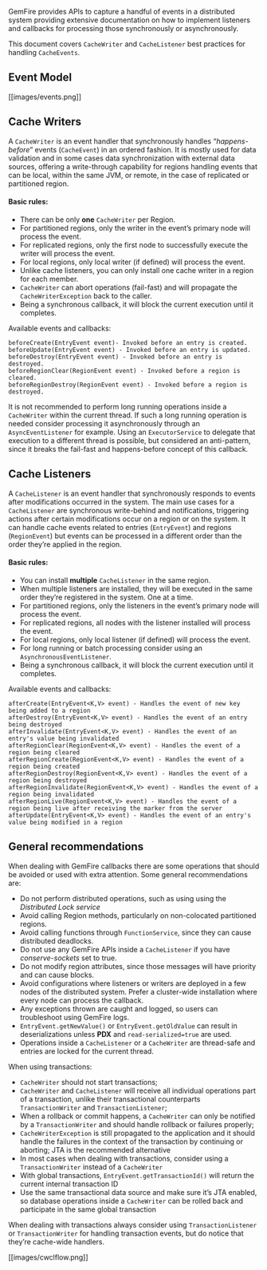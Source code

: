 GemFire provides APIs to capture a handful of events in a distributed system providing extensive documentation on how to implement listeners and callbacks for processing those synchronously or asynchronously.

This document covers `CacheWriter` and `CacheListener` best practices for handling `CacheEvents`.

## Event Model

[[images/events.png]]

## Cache Writers

A `CacheWriter` is an event handler that synchronously handles “_happens-before_” events (`CacheEvent`) in an ordered fashion. It is mostly used for data validation and in some cases data synchronization with external data sources, offering a write-through capability for regions handling events that can be local, within the same JVM, or remote, in the case of replicated or partitioned region.

#### Basic rules:

* There can be only **one** `CacheWriter` per Region.
* For partitioned regions, only the writer in the event’s primary node will process the event.
* For replicated regions, only the first node to successfully execute the writer will process the event.
* For local regions, only local writer (if defined) will process the event.
* Unlike cache listeners, you can only install one cache writer in a region for each member.
* `CacheWriter` can abort operations (fail-fast) and will propagate the `CacheWriterException` back to the caller.
* Being a synchronous callback, it will block the current execution until it completes.

Available events and callbacks:

    beforeCreate(EntryEvent event)- Invoked before an entry is created.
    beforeUpdate(EntryEvent event) - Invoked before an entry is updated.
    beforeDestroy(EntryEvent event) - Invoked before an entry is destroyed.
    beforeRegionClear(RegionEvent event) - Invoked before a region is cleared.
    beforeRegionDestroy(RegionEvent event) - Invoked before a region is destroyed.

It is not recommended to perform long running operations inside a `CacheWriter` within the current thread. If such a long running operation is needed consider processing it asynchronously through an `AsyncEventListener` for example. Using an `ExecutorService` to delegate that execution to a different thread is possible, but considered an anti-pattern, since it breaks the fail-fast and happens-before concept of this callback.

## Cache Listeners

A `CacheListener` is an event handler that synchronously responds to events after modifications occurred in the system. The main use cases for a `CacheListener` are synchronous write-behind and notifications, triggering actions after certain modifications occur on a region or on the system. It can handle cache events related to entries (`EntryEvent`) and regions (`RegionEvent`) but events can be processed in a different order than the order they’re applied in the region.

#### Basic rules:

* You can install **multiple** `CacheListener` in the same region.
* When multiple listeners are installed, they will be executed in the same order they’re registered in the system. One at a time.
* For partitioned regions, only the listeners in the event’s primary node will process the event.
* For replicated regions, all nodes with the listener installed will process the event.
* For local regions, only local listener (if defined) will process the event.
* For long running or batch processing consider using an `AsynchronousEventListener`.
* Being a synchronous callback, it will block the current execution until it completes.

Available events and callbacks:

    afterCreate(EntryEvent<K,V> event) - Handles the event of new key being added to a region
    afterDestroy(EntryEvent<K,V> event) - Handles the event of an entry being destroyed
    afterInvalidate(EntryEvent<K,V> event) - Handles the event of an entry's value being invalidated
    afterRegionClear(RegionEvent<K,V> event) - Handles the event of a region being cleared
    afterRegionCreate(RegionEvent<K,V> event) - Handles the event of a region being created
    afterRegionDestroy(RegionEvent<K,V> event) - Handles the event of a region being destroyed
    afterRegionInvalidate(RegionEvent<K,V> event) - Handles the event of a region being invalidated
    afterRegionLive(RegionEvent<K,V> event) - Handles the event of a region being live after receiving the marker from the server
    afterUpdate(EntryEvent<K,V> event) - Handles the event of an entry's value being modified in a region

## General recommendations

When dealing with GemFire callbacks there are some operations that should be avoided or used with extra attention. Some general recommendations are:

* Do not perform distributed operations, such as using using the _Distributed Lock service_ 
* Avoid calling Region methods, particularly on non-colocated partitioned regions.
* Avoid calling functions through `FunctionService`, since they can cause distributed deadlocks.
* Do not use any GemFire APIs inside a `CacheListener` if you have _conserve-sockets_ set to true.
* Do not modify region attributes, since those messages will have priority and can cause blocks.
* Avoid configurations where listeners or writers are deployed in a few nodes of the distributed system. Prefer a cluster-wide installation where every node can process the callback.
* Any exceptions thrown are caught and logged, so users can troubleshoot using GemFire logs.
* `EntryEvent.getNewValue()` or `EntryEvent.getOldValue` can result in deserializations unless **PDX** and `read-serialized=true` are used.
* Operations inside a `CacheListener` or a `CacheWriter` are thread-safe and entries are locked for the current thread.

When using transactions:
* `CacheWriter` should not start transactions;
* `CacheWriter` and `CacheListener` will receive all individual operations part of a transaction, unlike their transactional counterparts `TransactionWriter` and `TransactionListener`;
* When a rollback or commit happens, a `CacheWriter` can only be notified by a `TransactionWriter` and should handle rollback or failures properly;
* `CacheWriterException` is still propagated to the application and it should handle the failures in the context of the transaction by continuing or aborting;  JTA is the recommended alternative
* In most cases when dealing with transactions, consider using a `TransactionWriter` instead of a `CacheWriter`
* With global transactions, `EntryEvent.getTransactionId()` will return the current internal transaction ID
* Use the same transactional data source and make sure it’s JTA enabled, so database operations inside a `CacheWriter` can be rolled back and participate in the same global transaction

When dealing with transactions always consider using `TransactionListener` or `TransactionWriter` for handling transaction events, but do notice that they’re cache-wide handlers.

[[images/cwclflow.png]]